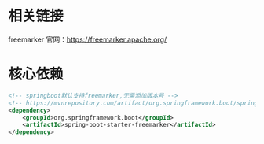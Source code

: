 # 相关链接
freemarker 官网：https://freemarker.apache.org/
# 核心依赖
```xml
<!-- springboot默认支持freemarker,无需添加版本号 -->
<!-- https://mvnrepository.com/artifact/org.springframework.boot/spring-boot-starter-freemarker -->
<dependency>
    <groupId>org.springframework.boot</groupId>
    <artifactId>spring-boot-starter-freemarker</artifactId>
</dependency>
```